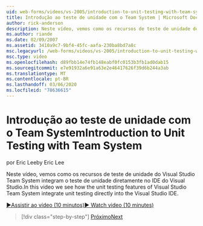 ```yaml
---
uid: web-forms/videos/vs-2005/introduction-to-unit-testing-with-team-system
title: Introdução ao teste de unidade com o Team System | Microsoft Docs
author: rick-anderson
description: Neste vídeo, vemos como os recursos de teste de unidade do Visual Studio Team System integram o teste de unidade diretamente no IDE do Visual Studio.
ms.author: riande
ms.date: 02/09/2007
ms.assetid: 3410a9c7-9bf4-45fc-aafa-230ba8bd7a8c
msc.legacyurl: /web-forms/videos/vs-2005/introduction-to-unit-testing-with-team-system
msc.type: video
ms.openlocfilehash: d89fbb14e74fb148eabf0fc0153b3fb1ad0dab15
ms.sourcegitcommit: e7e91932a6e91a63e2e46417626f39d6b244a3ab
ms.translationtype: MT
ms.contentlocale: pt-BR
ms.lasthandoff: 03/06/2020
ms.locfileid: "78636615"
---
```

# <a name="introduction-to-unit-testing-with-team-system"></a><span data-ttu-id="9e170-103">Introdução ao teste de unidade com o Team System</span><span class="sxs-lookup"><span data-stu-id="9e170-103">Introduction to Unit Testing with Team System</span></span>

<span data-ttu-id="9e170-104">por Eric Lee</span><span class="sxs-lookup"><span data-stu-id="9e170-104">by Eric Lee</span></span>

<span data-ttu-id="9e170-105">Neste vídeo, vemos como os recursos de teste de unidade do Visual Studio Team System integram o teste de unidade diretamente no IDE do Visual Studio.</span><span class="sxs-lookup"><span data-stu-id="9e170-105">In this video we see how the unit testing features of Visual Studio Team System integrate unit testing directly into the Visual Studio IDE.</span></span>

[<span data-ttu-id="9e170-106">&#9654;Assistir ao vídeo (10 minutos)</span><span class="sxs-lookup"><span data-stu-id="9e170-106">&#9654; Watch video (10 minutes)</span></span>](https://channel9.msdn.com/Blogs/ASP-NET-Site-Videos/introduction-to-unit-testing-with-team-system)

> [!div class="step-by-step"]
> [<span data-ttu-id="9e170-107">Próximo</span><span class="sxs-lookup"><span data-stu-id="9e170-107">Next</span></span>](introduction-to-testing-web-applications-with-team-system.md)
